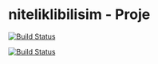 # niteliklibilisim - Proje

[![Build Status](https://dev.azure.com/MesutOzturkDev/NitelikliBilisim/_apis/build/status/niteliklibilisim%20-%201%20-%20CI?branchName=master)](https://dev.azure.com/MesutOzturkDev/NitelikliBilisim/_build/latest?definitionId=8&branchName=master)

[![Build Status](https://vsrm.dev.azure.com/MesutOzturkDev/_apis/public/Release/badge/99e80e54-27a0-4901-8c9d-f56e7de60111/1/1)](https://vsrm.dev.azure.com/MesutOzturkDev/_apis/public/Release/badge/99e80e54-27a0-4901-8c9d-f56e7de60111/1/1)
